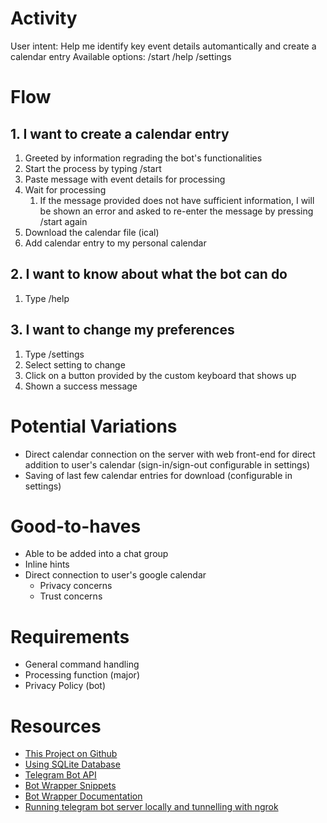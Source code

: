 # Activity

User intent: Help me identify key event details automantically and create a calendar entry 
Available options: /start /help /settings

# Flow

## 1. I want to create a calendar entry
1. Greeted by information regrading the bot's functionalities
2. Start the process by typing /start
3. Paste message with event details for processing
4. Wait for processing
   1. If the message provided does not have sufficient information, I will be shown an error and asked to re-enter the message by pressing /start again
5. Download the calendar file (ical)
6. Add calendar entry to my personal calendar

## 2. I want to know about what the bot can do

1. Type /help

## 3. I want to change my preferences

1. Type /settings
2. Select setting to change
3. Click on a button provided by the custom keyboard that shows up
4. Shown a success message

# Potential Variations

- Direct calendar connection on the server with web front-end for direct addition to user's calendar (sign-in/sign-out configurable in settings)
- Saving of last few calendar entries for download (configurable in settings)

# Good-to-haves

- Able to be added into a chat group
- Inline hints
- Direct connection to user's google calendar
  - Privacy concerns
  - Trust concerns

# Requirements

- General command handling
- Processing function (major)
- Privacy Policy (bot)

# Resources

- [This Project on Github](https://github.com/elviskasonlin/event-extractor-bot)
- [Using SQLite Database](https://www.codementor.io/@garethdwyer/building-a-chatbot-using-telegram-and-python-part-2-sqlite-databse-backend-m7o96jger?icn=post-goi5fncay&ici=post-m7o96jger)
- [Telegram Bot API](https://core.telegram.org/bots/api)
- [Bot Wrapper Snippets](https://github.com/python-telegram-bot/python-telegram-bot/wiki/Code-snippets#post-a-text-message-with-markdown-formatting)
- [Bot Wrapper Documentation](https://python-telegram-bot.readthedocs.io/en/stable/)
- [Running telegram bot server locally and tunnelling with ngrok](https://blog.forma-pro.com/setup-telegram-bot-local-workspace-in-minutes-38a62edc8421)